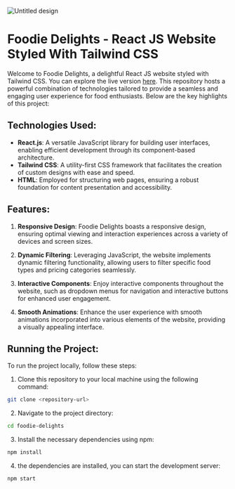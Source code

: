 ![Untitled design](https://user-images.githubusercontent.com/65420004/180659905-25df4a63-6f62-4a09-85a5-86803d7796b2.jpg)

# Foodie Delights - React JS Website Styled With Tailwind CSS

Welcome to Foodie Delights, a delightful React JS website styled with Tailwind CSS. You can explore the live version [here](https://foodie-delights.netlify.app/). This repository hosts a powerful combination of technologies tailored to provide a seamless and engaging user experience for food enthusiasts.
Below are the key highlights of this project:

## Technologies Used:

- **React.js**: A versatile JavaScript library for building user interfaces, enabling efficient development through its component-based architecture.
- **Tailwind CSS**: A utility-first CSS framework that facilitates the creation of custom designs with ease and speed.
- **HTML**: Employed for structuring web pages, ensuring a robust foundation for content presentation and accessibility.

## Features:

1. **Responsive Design**: Foodie Delights boasts a responsive design, ensuring optimal viewing and interaction experiences across a variety of devices and screen sizes.

2. **Dynamic Filtering**: Leveraging JavaScript, the website implements dynamic filtering functionality, allowing users to filter specific food types and pricing categories seamlessly.

3. **Interactive Components**: Enjoy interactive components throughout the website, such as dropdown menus for navigation and interactive buttons for enhanced user engagement.

4. **Smooth Animations**: Enhance the user experience with smooth animations incorporated into various elements of the website, providing a visually appealing interface.

## Running the Project:

To run the project locally, follow these steps:

1. Clone this repository to your local machine using the following command:

```bash
git clone <repository-url>
```

2. Navigate to the project directory:

```bash
cd foodie-delights
```

3. Install the necessary dependencies using npm:

```bash
npm install
```

4. the dependencies are installed, you can start the development server:

```bash
npm start
```
